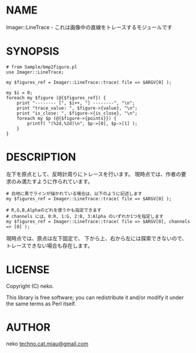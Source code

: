 # NAME

Imager::LineTrace - これは画像中の直線をトレースするモジュールです

# SYNOPSIS

    # from Sample/bmp2figure.pl
    use Imager::LineTrace;

    my $figures_ref = Imager::LineTrace::trace( file => $ARGV[0] );

    my $i = 0;
    foreach my $figure (@{$figures_ref}) {
        print "-------- [", $i++, "] --------", "\n";
        print "trace_value: ", $figure->{value}, "\n";
        print "is_close: ", $figure->{is_close}, "\n";
        foreach my $p (@{$figure->{points}}) {
            printf( "(%2d,%2d)\n", $p->[0], $p->[1] );
        }
    }

# DESCRIPTION

左下を原点として、反時計周りにトレースを行います。
現時点では、作者の要求のみ満たすように作られています。

    # 白地に黒でラインが描かれている場合は、以下のように記述します
    my $figures_ref = Imager::LineTrace::trace( file => $ARGV[0] );

    # R,G,B,Alphaのどれを使うかも指定できます
    # channels には、0:R, 1:G, 2:B, 3:Alpha のいずれか1つを指定します
    my $figures_ref = Imager::LineTrace::trace( file => $ARGV[0], channels => [0] );

現時点では、原点は左下固定で、
下から上、右から左には探索できないので、トレースできない場合も存在します。

# LICENSE

Copyright (C) neko.

This library is free software; you can redistribute it and/or modify
it under the same terms as Perl itself.

# AUTHOR

neko <techno.cat.miau@gmail.com>
